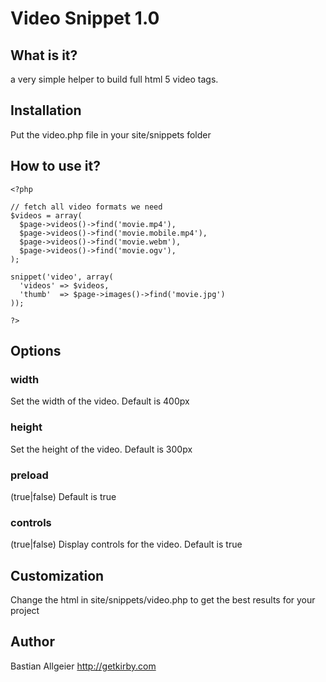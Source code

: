 # Video Snippet 1.0

## What is it?

a very simple helper to build full html 5 video tags.

## Installation 

Put the video.php file in your site/snippets folder

## How to use it?

    <?php
    
    // fetch all video formats we need    
    $videos = array(
      $page->videos()->find('movie.mp4'),
      $page->videos()->find('movie.mobile.mp4'),
      $page->videos()->find('movie.webm'),
      $page->videos()->find('movie.ogv'),
    );
    
    snippet('video', array(
      'videos' => $videos,
      'thumb'  => $page->images()->find('movie.jpg')
    )); 
    
    ?>

## Options

### width

Set the width of the video. Default is 400px

### height

Set the height of the video. Default is 300px

### preload

(true|false) Default is true

### controls

(true|false) Display controls for the video. Default is true

## Customization

Change the html in site/snippets/video.php to get the best results for your project
	    
## Author
Bastian Allgeier
<http://getkirby.com>